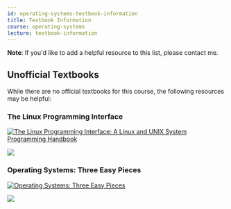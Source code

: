 ```yaml
---
id: operating-systems-textbook-information
title: Textbook Information
course: operating-systems
lecture: textbook-information
---
```


**Note**: If you'd like to add a helpful resource to this list, please contact me.

## Unofficial Textbooks

While there are no official textbooks for this course, the following resources may be helpful:

### The Linux Programming Interface

[![The Linux Programming Interface: A Linux and UNIX System Programming Handbook](//ws-na.amazon-adsystem.com/widgets/q?_encoding=UTF8&ASIN=1593272200&Format=_SL400_&ID=AsinImage&MarketPlace=US&ServiceVersion=20070822&WS=1&tag=omscsnotes-20&language=en_US)](https://www.amazon.com/gp/product/1593272200/ref=as_li_ss_il?ie=UTF8&linkCode=li3&tag=omscsnotes-20&linkId=1cbb40b2ced6aab02f93fa5d975a9bfb&language=en_US)

![](https://ir-na.amazon-adsystem.com/e/ir?t=omscsnotes-20&language=en_US&l=li3&o=1&a=1593272200)

### Operating Systems: Three Easy Pieces

[![Operating Systems: Three Easy Pieces](//ws-na.amazon-adsystem.com/widgets/q?_encoding=UTF8&ASIN=198508659X&Format=_SL400_&ID=AsinImage&MarketPlace=US&ServiceVersion=20070822&WS=1&tag=omscsnotes-20&language=en_US)](https://www.amazon.com/gp/product/198508659X/ref=as_li_ss_il?ie=UTF8&linkCode=li3&tag=omscsnotes-20&linkId=a212d1ed111a9ab9106170fd67ab306e&language=en_US)

![](https://ir-na.amazon-adsystem.com/e/ir?t=omscsnotes-20&language=en_US&l=li3&o=1&a=198508659X)
